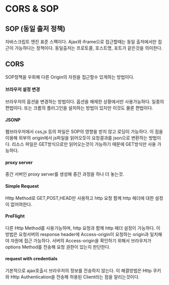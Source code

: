 # CORS & SOP

## SOP (동일 출저 정책)
자바스크립트 엔진 표준 스팩이다. 
Ajax와 iframe으로 접근할때는 동일 출저에서만 접근이 가능하다는 정책이다.
동일출저는 프로토콜, 호스트명, 포트가 같은것을 의미한다.

## CORS
SOP정책을 우회해 다른 Origin의 자원을 접근할수 있게하는 방법이다.

#### 브라우저 설정 변경
브라우저의 옵션을 변경하는 방법이다. 옵션을 해제한 상황에서만 사용가능하다. 일종의 편법이다.
또는 크롬의 플러그인을 설치하는 방법이 있지만 이것도 물론 편법이다.

#### JSONP
웹브라우저에서 css,js 등의 파일은 SOP의 영향을 받지 않고 로딩이 가능하다.
이 점을 이용해 외부의 origin에서 js파일을 읽어오듯이 요청결과를 json으로 변환하는 방법이다.
리소스 파일은 GET방식으로만 읽어오는것이 가능하기 때문에 GET방식만 사용 가능하다.

#### proxy server
중간 서버인 proxy server를 생성해 중간 과정을 하나 더 놓는것.

#### Simple Request
Http Method로 GET,POST,HEAD만 사용하고
http 요청 함께 http 헤더에 대한 설정이 없어여한다.

#### PreFlight
다른 Http Method를 사용가능하며,
http 요청과 함께 http 헤더 설정이 가능하다.
이 방법은 요청서버의 response header에 Access-origin이 요청하는 origin과 일치해야 자원에 접근 가능하다.
서버의 Access-origin을 확인하기 위해서 브라우저가 options Method를 전송해 요청 권한이 있는지 판단한다.

#### request with credentials
기본적으로 ajax호출시 브라우저의 정보를 전송하지 않는다.
이 해결방법은 Http 쿠키와 Http Authentication을 전송해 허용된 Client라는 점을 알리는것이다.